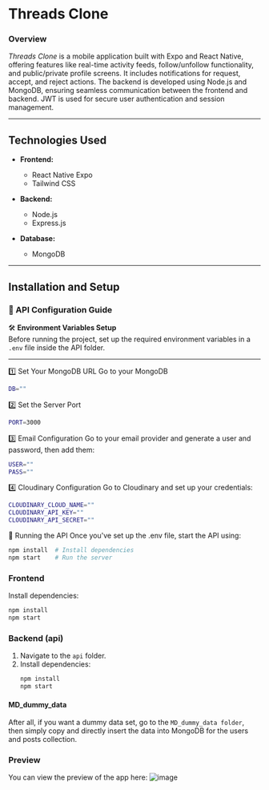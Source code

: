 # Threads Clone

### Overview
*Threads Clone* is a mobile application built with Expo and React Native, offering features like real-time activity feeds, follow/unfollow functionality, and public/private profile screens. It includes notifications for request, accept, and reject actions. The backend is developed using Node.js and MongoDB, ensuring seamless communication between the frontend and backend. JWT is used for secure user authentication and session management.

---

## Technologies Used  

- **Frontend:**  
  - React Native Expo  
  - Tailwind CSS

- **Backend:**  
  - Node.js  
  - Express.js  

- **Database:**  
  - MongoDB  

---

## Installation and Setup

### 📌 API Configuration Guide

🛠 **Environment Variables Setup**  
Before running the project, set up the required environment variables in a `.env` file inside the API folder.

---

1️⃣ Set Your MongoDB URL 
Go to your MongoDB 
```bash
DB=""
```
2️⃣ Set the Server Port
 ```bash
PORT=3000
```
3️⃣ Email Configuration
Go to your email provider and generate a user and password, then add them:
 ```bash
USER=""
PASS=""
```
4️⃣ Cloudinary Configuration
Go to Cloudinary and set up your credentials:
 ```bash
CLOUDINARY_CLOUD_NAME=""
CLOUDINARY_API_KEY=""
CLOUDINARY_API_SECRET=""
```

🚀 Running the API
Once you've set up the .env file, start the API using:
 ```bash
npm install  # Install dependencies
npm start    # Run the server
```

### Frontend  
Install dependencies:  
   ```bash
   npm install
   npm start
   ```
### Backend (api) 
1. Navigate to the `api` folder.  
2. Install dependencies:  
   ```bash
   npm install
   npm start
    ```

#### MD_dummy_data
After all, if you want a dummy data set, go to the `MD_dummy_data folder`, then simply copy and directly insert the data into MongoDB for the users and posts collection.



### Preview
You can view the preview of the app here:
![image]()






